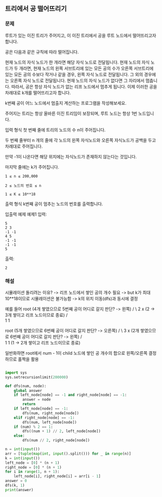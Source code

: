## 트리에서 공 떨어뜨리기

### 문제

루트가 있는 이진 트리가 주어지고, 이 이진 트리에서 공을 루트 노드에서 떨어뜨리고자 합니다.

공은 다음과 같은 규칙에 따라 떨어집니다.

현재 노드의 자식 노드가 한 개라면 해당 자식 노드로 전달됩니다.
현재 노드의 자식 노드가 두 개라면, 현재 노드의 왼쪽 서브트리에 있는 모든 공의 수가 오른쪽 서브트리에 있는 모든 공의 수보다 작거나 같을 경우, 왼쪽 자식 노드로 전달됩니다. 그 외의 경우에는 오른쪽 자식 노드로 전달됩니다.
현재 노드의 자식 노드가 없다면 그 자리에서 멈춥니다.
따라서, 공은 항상 자식 노드가 없는 리프 노드에서 멈추게 됩니다. 이제 이러한 공을 차례대로 k개를 떨어뜨리고자 합니다.

k번째 공이 어느 노드에서 멈출지 계산하는 프로그램을 작성해보세요.

주어지는 트리는 항상 올바른 이진 트리임이 보장되며, 루트 노드는 항상 1번 노드입니다.

입력 형식
첫 번째 줄에 트리의 노드의 수 n이 주어집니다.

두 번째 줄부터 n 개의 줄에 각 노드의 왼쪽 자식노드와 오른쪽 자식노드가 공백을 두고 차례대로 주어집니다.

만약 -1이 나온다면 해당 위치에는 자식노드가 존재하지 않는다는 것입니다.

마지막 줄에는 k가 주어집니다.
```
1 ≤ n ≤ 200,000

2 ≤ 노드의 번호 ≤ n

1 ≤ K ≤ 10**18
 ```

출력 형식
k번째 공이 멈추는 노드의 번호를 출력합니다.

입출력 예제
예제1
입력:
```
5
2 3
-1 -1
4 5
-1 -1
-1 -1
5
```
출력:
```
2
```
### 해설

시뮬레이션 돌리려는 이유? -> 리프 노드에서 쌓인 공의 개수 필요 -> but k가 최대 10**18이므로 시뮬레이션은 불가능함 -> k의 위치 이동(dfs)과 동시에 결정

예를 들어
 root (4개 쌓였으므로 5번째 공이 어디로 갈지 판단? -> 왼쪽)
 /  \ 
2    x (2 -> 3개 쌓이고 리프 노드이므로 종료)
    / \
   1   1

 root (5개 쌓였으므로 6번째 공이 어디로 갈지 판단? -> 오른쪽)
 /  \ 
3    x (2개 쌓였으므로 6번째 공이 어디로 갈지 판단? -> 왼쪽)
    / \
   1   1 (1 -> 2개 쌓이고 리프 노드이므로 종료)

일반화하면 root에서 num - 1이 child 노드에 쌓인 공 개수의 합으로 왼쪽/오른쪽 결정하므로 홀짝을 활용

```python

import sys
sys.setrecursionlimit(200000)

def dfs(num, node):
    global answer
    if left_node[node] == -1 and right_node[node] == -1:
        answer = node
        return
    if left_node[node] == -1:
        dfs(num, right_node[node])
    elif right_node[node] == -1:
        dfs(num, left_node[node])
    if (num) % 2 == 1:
        dfs((num + 1) // 2, left_node[node])
    else:
        dfs(num // 2, right_node[node])

n = int(input())
arr = [tuple(map(int, input().split())) for _ in range(n)]
k = int(input())
left_node = [0] * (n + 1)
right_node = [0] * (n + 1)
for i in range(1, n + 1):
    left_node[i], right_node[i] = arr[i - 1]
answer = 0
dfs(k, 1)
print(answer)

```